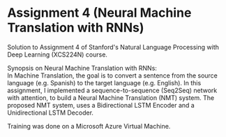 # Assignment 4 (Neural Machine Translation with RNNs)

Solution to Assignment 4 of Stanford's Natural Language Processing with Deep Learning (XCS224N) course.

Synopsis on Neural Machine Translation with RNNs:  
In Machine Translation, the goal is to convert a sentence from the source language (e.g. Spanish) to the target language (e.g. English). In this assignment, I implemented a sequence-to-sequence (Seq2Seq) network with attention, to build a Neural Machine Translation (NMT) system. The proposed NMT system, uses a Bidirectional LSTM
Encoder and a Unidirectional LSTM Decoder.

Training was done on a Microsoft Azure Virtual Machine.
